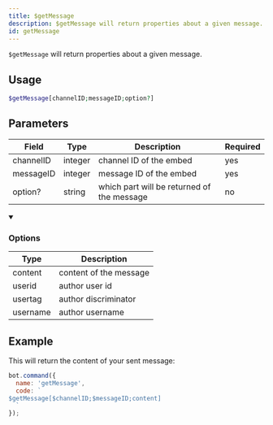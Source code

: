 ```yaml
---
title: $getMessage 
description: $getMessage will return properties about a given message.
id: getMessage
---
```


`$getMessage` will return properties about a given message.

## Usage

```php
$getMessage[channelID;messageID;option?]
```

## Parameters 


| Field     | Type    | Description                                | Required |
| --------- | ------- | ------------------------------------------ | -------- |
| channelID | integer | channel ID of the embed                    | yes      |
| messageID | integer | message ID of the embed                    | yes      |
| option?   | string  | which part will be returned of the message | no       |

<details open>
  <summary><h3> Options </h3></summary>

| Type     | Description            |
| -------- | ---------------------- |
| content  | content of the message |
| userid   | author user id         |
| usertag  | author discriminator   |
| username | author username        |

</details>


## Example

This will return the content of your sent message:

```javascript
bot.command({
  name: 'getMessage',
  code: `
$getMessage[$channelID;$messageID;content]
  `
});
```